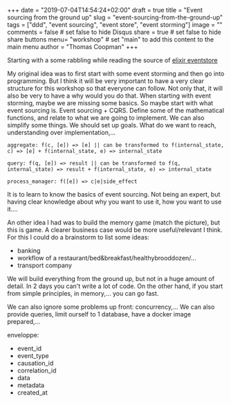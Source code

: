 +++
date = "2019-07-04T14:54:24+02:00"
draft = true
title = "Event sourcing from the ground up"
slug = "event-sourcing-from-the-ground-up"
tags = ["ddd", "event sourcing", "event store", "event storming"]
image = ""
comments = false	# set false to hide Disqus
share = true	# set false to hide share buttons
menu= "workshop"		# set "main" to add this content to the main menu
author = "Thomas Coopman"
+++

Starting with a some rabbling while reading the source of [elixir eventstore](https://github.com/commanded/eventstore)

My original idea was to first start with some event storming and then go into programming.
But I think it will be very important to have a very clear structure for this workshop so that everyone can follow.
Not only that, it will also be very to have a why would you do that.
When starting with event storming, maybe we are missing some basics.
So maybe start with what event sourcing is. Event sourcing + CQRS. Define some of the mathematical functions, and relate to what we are going to implement.
We can also simplify some things.
We should set up goals. What do we want to reach, understanding over implementation,...

```
aggregate: f(c, [e]) => [e] || can be transformed to f(internal_state, c) => [e] + f(internal_state, e) => internal_state

query: f(q, [e]) => result || can be transformed to f(q, internal_state) => result + f(internal_state, e) => internal_state

process_manager: f([e]) => c|e|side_effect
```

It is to learn to know the basics of event sourcing. Not being an expert, but having clear knowledge about why you want to use it, how you want to use it....


An other idea I had was to build the memory game (match the picture), but this is game. A clearer business case would be more useful/relevant I think.
For this I could do a brainstorm to list some ideas:
- banking
- workflow of a restaurant/bed&breakfast/healthybrooddozen/...
- transport company

We will build everything from the ground up, but not in a huge amount of detail. In 2 days you can't write a lot of code. On the other hand, if you start from simple principles, in memory,... you can go fast.

We can also ignore some problems up front: concurrency,...
We can also provide queries, limit ourself to 1 database, have a docker image prepared,...


enveloppe:
- event_id
- event_type
- causation_id
- correlation_id
- data
- metadata
- created_at
